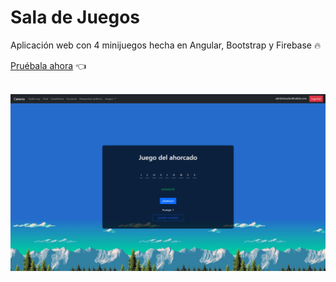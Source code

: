 # Sala de Juegos

Aplicación web con 4 minijuegos hecha en Angular, Bootstrap y Firebase :fire:

[Pruébala ahora](https://laptop-97205.web.app/) :point_left:
<br/>
<br/>

[![Preview de la página](./capturas/Captura%20de%20pantalla%202022-07-17%20190504.png)](https://laptop-97205.web.app/)
